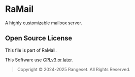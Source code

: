 # RaMail
A highly customizable mailbox server.

## Open Source License

This file is part of RaMail.

This Software use [GPLv3 or later](/LICENSE).

> Copyright © 2024-2025 Rangeset. All Rights Reserved.
